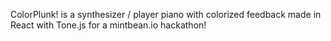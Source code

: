 ColorPlunk! is a synthesizer / player piano with colorized feedback made in React with Tone.js for a mintbean.io hackathon!
